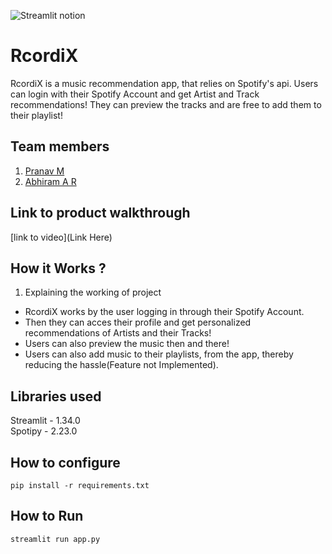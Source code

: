

![Streamlit notion](https://github.com/TH-Activities/saturday-hack-night-template/assets/117498997/e8052bb6-ad89-48c3-b6e9-124f94c1cd01)




# RcordiX
RcordiX is a music recommendation app, that relies on Spotify's api.
Users can login with their Spotify Account and get Artist and Track recommendations!
They can preview the tracks and are free to add them to their playlist!

## Team members
1. [Pranav M](https://github.com/trulyPranav)
2. [Abhiram A R](https://github.com/AbhiramAnanthu)

## Link to product walkthrough
[link to video](Link Here)

## How it Works ?
1. Explaining the working of project

- RcordiX works by the user logging in through their Spotify Account.
- Then they can acces their profile and get personalized recommendations of Artists and their Tracks!
- Users can also preview the music then and there!
- Users can also add music to their playlists, from the app, thereby reducing the hassle(Feature not Implemented).

## Libraries used
Streamlit - 1.34.0
<br>
Spotipy - 2.23.0
## How to configure
``` 
pip install -r requirements.txt
```

## How to Run
```
streamlit run app.py
```
